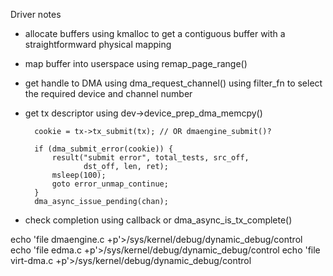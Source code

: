 Driver notes

- allocate buffers using kmalloc to get a contiguous buffer with a straightformward physical mapping
- map buffer into userspace using remap_page_range()
- get handle to DMA using dma_request_channel() using filter_fn to select the required device and channel number
- get tx descriptor using dev->device_prep_dma_memcpy()

		cookie = tx->tx_submit(tx); // OR dmaengine_submit()?

		if (dma_submit_error(cookie)) {
			result("submit error", total_tests, src_off,
			       dst_off, len, ret);
			msleep(100);
			goto error_unmap_continue;
		}
		dma_async_issue_pending(chan);

- check completion using callback or dma_async_is_tx_complete()

echo 'file dmaengine.c +p'>/sys/kernel/debug/dynamic_debug/control
echo 'file edma.c +p'>/sys/kernel/debug/dynamic_debug/control
echo 'file virt-dma.c +p'>/sys/kernel/debug/dynamic_debug/control